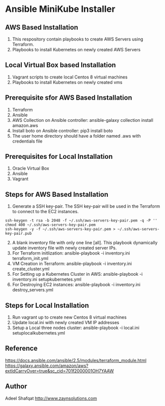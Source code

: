 Ansible MiniKube Installer
==========================

AWS Based Installation
----------------------
1. This respository contain playbooks to create AWS Servers using Terraform.
2. Playbooks to install Kubernetes on newly created AWS Servers

Local Virtual Box based Installation
----------------------
1. Vagrant scripts to create local Centos 8 virtual machines
2. Playbooks to install Kubernetes on newly created vms


Prerequisite sfor AWS Based Installation
------------
1. Terraform
2. Ansible 
3. AWS Collection on Ansible controller: ansible-galaxy collection install amazon.aws
4. Install boto on Ansible controller: pip3 install boto
5. The user home directory should have a folder named .aws with credentials file

Prerequisites for Local Installation
------------
1. Oracle Virtual Box
2. Ansible 
3. Vagrant


Steps for AWS Based Installation
----------------------------
1. Generate a SSH key-pair. The SSH key-pair will be used in the Terraform to connect to the EC2 instances.

```
ssh-keygen -t rsa -b 2048 -f ~/.ssh/aws-servers-key-pair.pem -q -P ''
chmod 400 ~/.ssh/aws-servers-key-pair.pem
ssh-keygen -y -f ~/.ssh/aws-servers-key-pair.pem > ~/.ssh/aws-servers-key-pair.pub
```

2. A blank inventory file with only one line [all]. This playbook dynamically update inventory file with newly created server IPs.
3. For Terraform initlization: ansible-playbook -i inventory.ini terraform_init.yml
4. VM Creation in Terraform:  ansible-playbook -i inventory.ini create_cluster.yml 
5. For Setting up a Kubernetes Cluster in AWS: ansible-playbook -i inventory.ini setupkubernetes.yml
6. For Destroying EC2 instances: ansible-playbook -i inventory.ini destroy_servers.yml

Steps for Local Installation
----------------------------
1. Run vagrant up to create new Centos 8 virtual machines
2. Update local.ini with newly created VM IP addresses
2. Setup a Local three nodes cluster: ansible-playbook -i local.ini setuplocalkubernetes.yml 


Reference
------------
https://docs.ansible.com/ansible/2.5/modules/terraform_module.html
https://galaxy.ansible.com/amazon/aws?extIdCarryOver=true&sc_cid=701f2000001OH7YAAW

Author
------------
Adeel Shafqat
http://www.zaynsolutions.com
